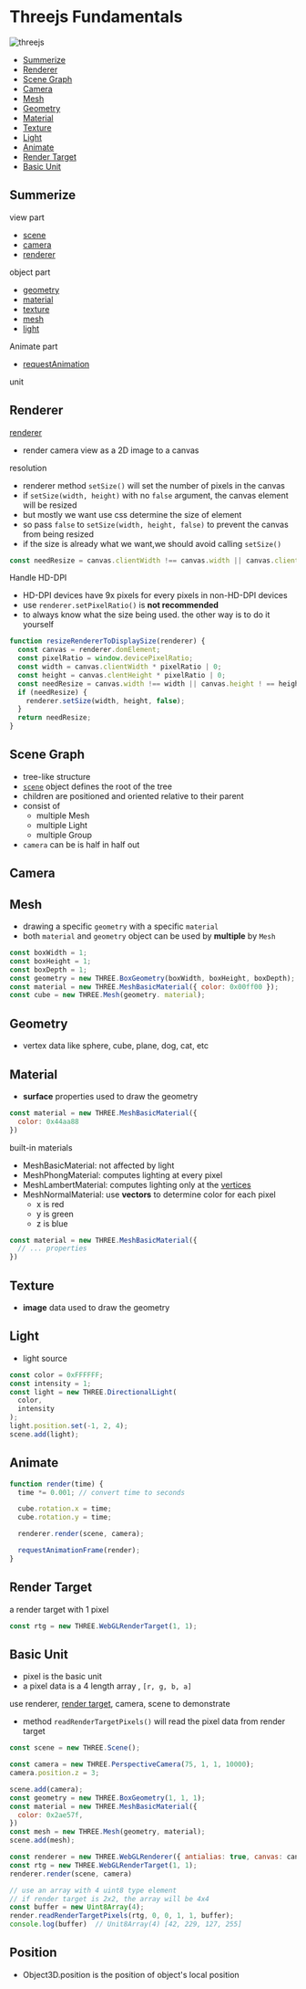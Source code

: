# Threejs Fundamentals

![threejs](/image/threejs-structure.svg)

* [Summerize](#summerize)
* [Renderer](#renderer)
* [Scene Graph](#scene-graph)
* [Camera](#camera)
* [Mesh](#mesh)
* [Geometry](#geometry)
* [Material](#material)
* [Texture](#texture)
* [Light](#light)
* [Animate](#animate)
* [Render Target](#render-target)
* [Basic Unit](#basic-unit)

## Summerize

view part

- [ scene ](#scene-graph)
- [ camera ](#camera)
- [ renderer ](#renderer)

object part

- [ geometry ](#geometry)
- [ material ](#material)
- [ texture ](#texture)
- [ mesh ](#mesh)
- [light](#light)

Animate part

- [requestAnimation](javascript-bom-window.md#requestanimationframe)

unit

## Renderer

[renderer](threejs-reference-renderer.md)

- render camera view as a 2D image to a canvas

resolution

- renderer method `setSize()` will set the number of pixels in the canvas
- if `setSize(width, height)` with no `false` argument, the canvas element will be resized
- but mostly we want use css determine the size of element
- so pass `false` to `setSize(width, height, false)` to prevent the canvas from being resized
- if the size is already what we want,we should avoid calling `setSize()`

```js
const needResize = canvas.clientWidth !== canvas.width || canvas.clientHeight !== canvas.height;
```

Handle HD-DPI

- HD-DPI devices have 9x pixels for every pixels in non-HD-DPI devices
- use `renderer.setPixelRatio()` is **not recommended**
- to always know what the size being used. the other way is to do it yourself

```js
function resizeRendererToDisplaySize(renderer) {
  const canvas = renderer.domElement;
  const pixelRatio = window.devicePixelRatio;
  const width = canvas.clientWidth * pixelRatio | 0;
  const height = canvas.clentHeight * pixelRatio | 0;
  const needResize = canvas.width !== width || canvas.height ! == height
  if (needResize) {
    renderer.setSize(width, height, false);
  }
  return needResize;
}
```

## Scene Graph

- tree-like structure
- [`scene`](threejs-reference-scene.md) object defines the root of the tree
- children are positioned and oriented relative to their parent
- consist of
  - multiple Mesh
  - multiple Light
  - multiple Group
- `camera` can be is half in half out

## Camera

## Mesh

- drawing a specific `geometry` with a specific `material`
- both `material` and `geometry` object can be used by **multiple** by `Mesh`

```js
const boxWidth = 1;
const boxHeight = 1;
const boxDepth = 1;
const geometry = new THREE.BoxGeometry(boxWidth, boxHeight, boxDepth);
const material = new THREE.MeshBasicMaterial({ color: 0x00ff00 });
const cube = new THREE.Mesh(geometry. material);
```

## Geometry

- vertex data like sphere, cube, plane, dog, cat, etc

## Material

- **surface** properties used to draw the geometry

```js
const material = new THREE.MeshBasicMaterial({
  color: 0x44aa88
})
```

built-in materials

- MeshBasicMaterial: not affected by light
- MeshPhongMaterial: computes lighting at every pixel
- MeshLambertMaterial: computes lighting only at the [vertices](webgl.md#vertex)
- MeshNormalMaterial: use **vectors** to determine color for each pixel
  - x is red
  - y is green
  - z is blue

```js
const material = new THREE.MeshBasicMaterial({
  // ... properties
})
```

## Texture

- **image** data used to draw the geometry

## Light

- light source

```js
const color = 0xFFFFFF;
const intensity = 1;
const light = new THREE.DirectionalLight(
  color,
  intensity
);
light.position.set(-1, 2, 4);
scene.add(light);
```

## Animate

```js
function render(time) {
  time *= 0.001; // convert time to seconds

  cube.rotation.x = time;
  cube.rotation.y = time;

  renderer.render(scene, camera);

  requestAnimationFrame(render);
}
```

## Render Target

a render target with 1 pixel

```js
const rtg = new THREE.WebGLRenderTarget(1, 1);
```

## Basic Unit

- pixel is the basic unit
- a pixel data is a 4 length array , `[r, g, b, a]`

use renderer, [render target](), camera, scene to demonstrate

- method `readRenderTargetPixels()` will read the pixel data from render target

```js
const scene = new THREE.Scene();

const camera = new THREE.PerspectiveCamera(75, 1, 1, 10000);
camera.position.z = 3;

scene.add(camera);
const geometry = new THREE.BoxGeometry(1, 1, 1);
const material = new THREE.MeshBasicMaterial({
  color: 0x2ae57f,
})
const mesh = new THREE.Mesh(geometry, material);
scene.add(mesh);

const renderer = new THREE.WebGLRenderer({ antialias: true, canvas: canvas });
const rtg = new THREE.WebGLRenderTarget(1, 1);
renderer.render(scene, camera)

// use an array with 4 uint8 type element
// if render target is 2x2, the array will be 4x4
const buffer = new Uint8Array(4);
render.readRenderTargetPixels(rtg, 0, 0, 1, 1, buffer);
console.log(buffer)  // Unit8Array(4) [42, 229, 127, 255]
```

## Position

- Object3D.position is the position of object's local position